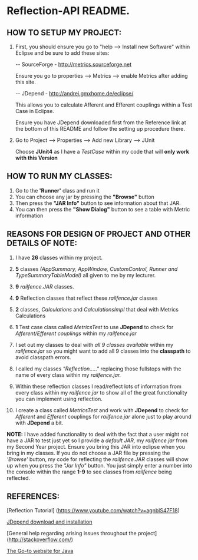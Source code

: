# Reflection-API README.

## HOW TO SETUP MY PROJECT:
1. First, you should ensure you go to "help --> Install new Software" within Eclipse and be sure to add these sites:

	-- SourceForge - http://metrics.sourceforge.net
	
	Ensure you go to properties --> Metrics --> enable Metrics after adding this site.
    
	-- JDepend - http://andrei.gmxhome.de/eclipse/
	
	This allows you to calculate Afferent and Efferent couplings within a Test Case in Eclipse.
	
	Ensure you have JDepend downloaded first from the Reference link at the bottom of this README and follow the setting up procedure there.
  
2. Go to Project --> Properties --> Add new Library --> JUnit

	Choose **JUnit4** as I have a *TestCase* within my code that will **only work with this Version**

## HOW TO RUN MY CLASSES:
1. Go to the **'Runner'** class and run it
2. You can choose any jar by pressing the **"Browse"** button
3. Then press the **"JAR Info"** button to see information about that JAR.
4. You can then press the **"Show Dialog"** button to see a table with Metric information

## REASONS FOR DESIGN OF PROJECT AND OTHER DETAILS OF NOTE:

1. I have **26** classes within my project.
2. **5** classes *(AppSummary, AppWindow, CustomControl, Runner and TypeSummaryTableModel)* all given to me by my lecturer.
3. **9** *railfence.JAR* classes.
4. **9** Reflection classes that reflect these *railfence.jar* classes
5. **2** classes, *Calculations* and *CalculationsImpl* that deal with Metrics Calculations
6. **1** Test case class called *MetricsTest* to use **JDepend** to check for *Afferent/Efferent couplings* within my *railfence.jar*

1. I set out my classes to deal with *all 9 classes available* within my *railfence.jar* so you might want to add all 9 classes into the **classpath** to avoid classpath errors.
2. I called my classes *"Reflection....."* replacing those fullstops with the name of every class within my *railfence.jar.*
3. Within these reflection classes I read/reflect lots of information from every class within my *railfence.jar* to show all of the great functionality you can implement using reflection.
4. I create a class called *MetricsTest* and work with **JDepend** to check for *Afferent* and *Efferent* couplings for *railfence.jar* alone just to play around with **JDepend** a bit.


**NOTE:** I have added functionality to deal with the fact that a user might not have a JAR to test just yet so I provide a *default JAR,* my *railfence.jar* from my Second Year project. Ensure you bring this JAR into eclipse when you bring in my classes. If you do not choose a JAR file by pressing the *'Browse'* button, my code for reflecting the *railfence.JAR* classes will show up when you press the *"Jar Info"* button. You just simply enter a number into the console within the range **1-9** to see classes from *railfence* being reflected.


## REFERENCES:
[Reflection Tutorial] (https://www.youtube.com/watch?v=agnblS47F18)

[JDepend download and installation](http://clarkware.com/software/JDepend.html)

[General help regarding arising issues throughout the project] (http://stackoverflow.com/)

[The Go-to website for Java](https://docs.oracle.com/javase/tutorial/java/javaOO/arguments.html)

